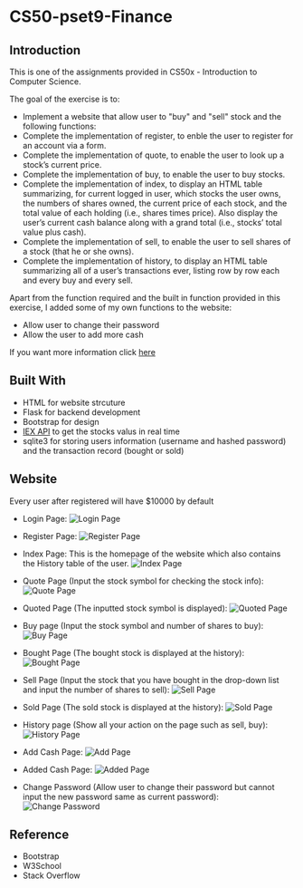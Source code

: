# CS50-pset9-Finance

## Introduction
This is one of the assignments provided in CS50x - Introduction to Computer Science.

The goal of the exercise is to:

* Implement a website that allow user to "buy" and "sell" stock and the following functions:
* Complete the implementation of register, to enble the user to register for an account via a form.
* Complete the implementation of quote, to enable the user to look up a stock’s current price.
* Complete the implementation of buy, to enable the user to buy stocks.
* Complete the implementation of index, to display an HTML table summarizing, for current logged in user, which stocks the user owns, the numbers of shares owned, the current price of each stock, and the total value of each holding (i.e., shares times price). Also display the user’s current cash balance along with a grand total (i.e., stocks’ total value plus cash).
* Complete the implementation of sell, to enable the user to sell shares of a stock (that he or she owns).
* Complete the implementation of history, to display an HTML table summarizing all of a user’s transactions ever, listing row by row each and every buy and every sell.

Apart from the function required and the built in function provided in this exercise, I  added some of my own functions to the website:

* Allow user to change their password
* Allow the user to add more cash

If you want more information click [here](https://cs50.harvard.edu/x/2023/psets/9/finance/)

## Built With
* HTML for website strcuture
* Flask for backend development
* Bootstrap for design
* [IEX API](https://iexcloud.io/) to get the stocks valus in real time
* sqlite3 for storing users information (username and hashed password) and the transaction record (bought or sold)

## Website
Every user after registered will have $10000 by default

* Login Page:
![Login Page](/LogIn.png)

* Register Page:
![Register Page](/Register.png)

* Index Page:
  This is the homepage of the website which also contains the History table of the user.
![Index Page](/Index.png)

* Quote Page (Input the stock symbol for checking the stock info): 
![Quote Page](/Quote.png)

* Quoted Page (The inputted stock symbol is displayed):
![Quoted Page](/Quoted.png)

* Buy page (Input the stock symbol and number of shares to buy):
![Buy Page](/Buy.png)

* Bought Page (The bought stock is displayed at the history):
![Bought Page](/Bought.png)

* Sell Page (Input the stock that you have bought in the drop-down list and input the number of shares to sell): 
![Sell Page](/Sell.png)

* Sold Page (The sold stock is displayed at the history):
![Sold Page](/Sold.png)

* History page (Show all your action on the page such as sell, buy): 
![History Page](/History.png)

* Add Cash Page: 
![Add Page](/Add.png)

* Added Cash Page:
![Added Page](/Added.png)

* Change Password (Allow user to change their password but cannot input the new password same as current password): 
![Change Password](/ChangePassword.png)

## Reference
* Bootstrap
* W3School
* Stack Overflow
